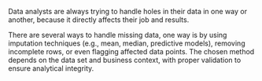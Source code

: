 Data analysts are always trying to handle holes in their data in one way or another, because it directly affects their job and results.

There are several ways to handle missing data, one way is by using imputation techniques (e.g., mean, median, predictive models), removing incomplete rows, or even flagging affected data points. The chosen method depends on the data set and business context, with proper validation to ensure analytical integrity. 